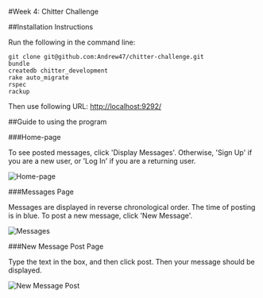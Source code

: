 #Week 4: Chitter Challenge

##Installation Instructions

Run the following in the command line:

```
git clone git@github.com:Andrew47/chitter-challenge.git
bundle
createdb chitter_development
rake auto_migrate
rspec
rackup
```

Then use following URL: [http://localhost:9292/](http://localhost:9292/)

##Guide to using the program

###Home-page

To see posted messages, click 'Display Messages'. Otherwise, 'Sign Up' if you are
a new user, or 'Log In' if you are a returning user.

![Home-page](home_page.png)

###Messages Page

Messages are displayed in reverse chronological order. The time of posting is in
blue. To post a new message, click 'New Message'.

![Messages](messages.png)

###New Message Post Page

Type the text in the box, and then click post. Then your message should be
displayed.

![New Message Post](new_message_post.png)
